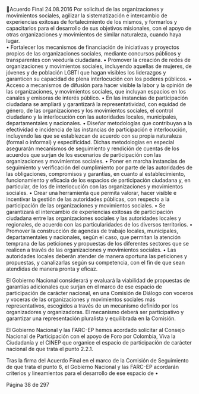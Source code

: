 Acuerdo Final 
24.08.2016 
Por  solicitud  de  las  organizaciones  y  movimientos  sociales,  agilizar  la  sistematización  e 
intercambio de experiencias exitosas de fortalecimiento de los mismos, y formarlos y capacitarlos 
para el desarrollo de sus objetivos misionales, con el apoyo de otras organizaciones y movimientos 
de similar naturaleza, cuando haya lugar.  
• Fortalecer los mecanismos de financiación de iniciativas y proyectos propios de las organizaciones 
sociales, mediante concursos públicos y transparentes con veeduría ciudadana. 
• Promover la creación de redes de organizaciones y movimientos sociales, incluyendo aquellas de 
mujeres,  de  jóvenes  y  de  población  LGBTI  que  hagan  visibles  los  liderazgos  y  garanticen  su 
capacidad de plena interlocución con los poderes públicos. 
• Acceso a mecanismos de difusión para hacer visible la labor y la opinión de las organizaciones, y 
movimientos sociales, que incluyan espacios en los canales y emisoras de interés público. 
• En las instancias de participación ciudadana se ampliará y garantizará la representatividad, con 
equidad de género, de las organizaciones y los movimientos sociales, el control ciudadano y la 
interlocución con las autoridades locales, municipales, departamentales y nacionales. 
• Diseñar  metodologías  que  contribuyan  a  la  efectividad  e  incidencia  de  las  instancias  de 
participación  e  interlocución,  incluyendo  las  que  se  establezcan  de  acuerdo  con  su  propia 
naturaleza  (formal  o  informal)  y  especificidad.  Dichas  metodologías  en  especial  asegurarán 
mecanismos de seguimiento y rendición de cuentas de los acuerdos que surjan de los escenarios 
de participación con las organizaciones y movimientos sociales. 
• Poner  en  marcha  instancias  de  seguimiento  y  verificación  del  cumplimiento  por  parte  de  las 
autoridades  de  las  obligaciones,  compromisos  y  garantías,  en  cuanto  al  establecimiento, 
funcionamiento y eficacia de los espacios de participación ciudadana y, en particular, de los de 
interlocución con las organizaciones y movimientos sociales. 
• Crear una herramienta que permita valorar, hacer visible e incentivar la gestión de las autoridades 
públicas, con respecto a la participación de las organizaciones y movimientos sociales. 
• Se  garantizará  el  intercambio  de  experiencias  exitosas  de  participación  ciudadana  entre  las 
organizaciones sociales y las autoridades locales y regionales, de acuerdo con las particularidades 
de los diversos territorios. 
• Promover  la  construcción  de  agendas  de  trabajo  locales,  municipales,  departamentales  y 
nacionales, según el caso, que permitan la atención temprana de las peticiones y propuestas de 
los diferentes sectores que se realicen a través de las organizaciones y movimientos sociales. 
• Las  autoridades  locales  deberán  atender  de  manera  oportuna  las  peticiones  y  propuestas,  y 
canalizarlas según su competencia, con el fin de que sean atendidas de manera pronta y eficaz. 
 
El  Gobierno  Nacional  considerará  y  evaluará  la  viabilidad  de  propuestas  de  garantías  adicionales  que 
surjan en el marco de ese espacio de participación de carácter nacional, en una Comisión de Diálogo con 
voceros y voceras de las organizaciones y movimientos sociales más representativos, escogidos a través 
de un mecanismo definido por los organizadores y organizadoras. El mecanismo deberá ser participativo 
y garantizar una representación pluralista y equilibrada en la Comisión. 
 
El Gobierno Nacional y las FARC-EP hemos acordado solicitar al Consejo Nacional de Participación con el 
apoyo de Foro por Colombia, Viva la Ciudadanía y el CINEP que organice el espacio de participación de 
carácter nacional de que trata el punto 2.2.1.  
 
Tras la firma del Acuerdo Final en el marco de la Comisión de Seguimiento de que trata el punto 6, el 
Gobierno Nacional y las FARC-EP acordarán criterios y lineamientos para el desarrollo de ese espacio de 
•

Página 38 de 297 
 

